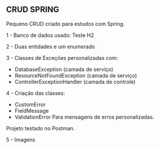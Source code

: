 ## CRUD SPRING

Pequeno CRUD criado para estudos com Spring.

1 - Banco de dados usado:
Teste H2

2 - Duas entidades e um enumerado

3 - Classes de Exceções personalizadas com:
- DatabaseException (camada de serviço)
- ResourceNotFoundException (camada de serviço)
- ControllerExceptionHandler (camada de controle)

4 - Criação das classes:
- CustomError
- FieldMessage
- ValidationError
Para mensagens de erros personalizadas.

Projeto testado no Postman.

5 - Imagens


